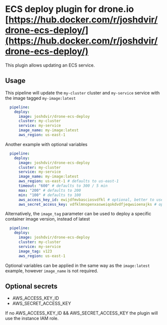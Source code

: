 # ECS deploy plugin for drone.io [https://hub.docker.com/r/joshdvir/drone-ecs-deploy/](https://hub.docker.com/r/joshdvir/drone-ecs-deploy/)

This plugin allows updating an ECS service.

## Usage

This pipeline will update the `my-cluster` cluster and `my-service` service with the image tagged `my-image:latest`

```yaml
  pipeline:
    deploy:
      image: joshdvir/drone-ecs-deploy
      cluster: my-cluster
      service: my-service
      image_name: my-image:latest
      aws_region: us-east-1
```

Another example with optional variables

```yaml
  pipeline:
    deploy:
      image: joshdvir/drone-ecs-deploy
      cluster: my-cluster
      service: my-service
      image_name: my-image:latest
      aws_region: us-east-1 # defaults to us-east-1
      timeout: "600" # defaults to 300 / 5 min
      max: "200" # defaults to 200
      min: "100" # defaults to 100
      aws_access_key_id: ewijdfmvbasciosvdfkl # optional, better to use as secret
      aws_secret_access_key: vdfklmnopenxasweiqokdvdfjeqwuioenajks # optional, better to use as secret
```

Alternatively, the `image_tag` parameter can be used to deploy a specific container image version, instead of latest

```yaml
  pipeline:
    deploy:
      image: joshdvir/drone-ecs-deploy
      cluster: my-cluster
      service: my-service
      image_tag: v123
      aws_region: us-east-1
```

Optional variables can be applied in the same way as the `image:latest` example, however `image_name` is not required.

## Optional secrets

* AWS_ACCESS_KEY_ID
* AWS_SECRET_ACCESS_KEY

If no AWS_ACCESS_KEY_ID && AWS_SECRET_ACCESS_KEY the plugin will use the instance IAM role.